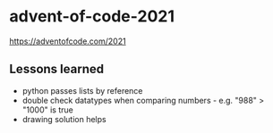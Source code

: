 # advent-of-code-2021
https://adventofcode.com/2021

## Lessons learned
- python passes lists by reference
- double check datatypes when comparing numbers - e.g. "988" > "1000" is true
- drawing solution helps
